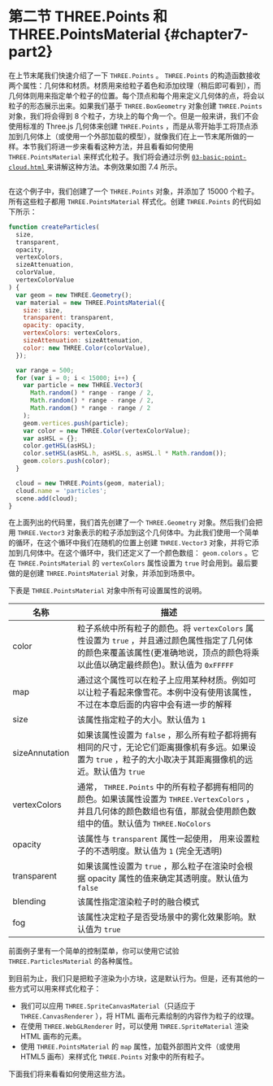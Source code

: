 # 第二节 THREE.Points 和 THREE.PointsMaterial {#chapter7-part2}

在上节末尾我们快速介绍了一下 `THREE.Points` 。 `THREE.Points` 的构造函数接收两个属性：几何体和材质。材质用来给粒子着色和添加纹理（稍后即可看到），而几何体则用来指定单个粒子的位置。每个顶点和每个用来定义几何体的点，将会以粒子的形态展示出来。如果我们基于 `THREE.BoxGeometry` 对象创建 `THREE.Points` 对象，我们将会得到 8 个粒子，方块上的每个角一个。但是一般来讲，我们不会使用标准的 Three.js 几何体来创建 `THREE.Points` ，而是从零开始手工将顶点添加到几何体上（或使用一个外部加载的模型），就像我们在上一节末尾所做的一样。本节我们将进一步来看看这种方法，并且看看如何使用 `THREE.PointsMaterial` 来样式化粒子。我们将会通过示例 [ `03-basic-point-cloud.html` ](/example/chapter7/03-basic-point-cloud) 来讲解这种方法。本例效果如图 7.4 所示。

<Image :index="4" />

在这个例子中，我们创建了一个 `THREE.Points` 对象，并添加了 15000 个粒子。所有这些粒子都用 `THREE.PointsMaterial` 样式化。创建 `THREE.Points` 的代码如下所示：

```js
function createParticles(
  size,
  transparent,
  opacity,
  vertexColors,
  sizeAttenuation,
  colorValue,
  vertexColorValue
) {
  var geom = new THREE.Geometry();
  var material = new THREE.PointsMaterial({
    size: size,
    transparent: transparent,
    opacity: opacity,
    vertexColors: vertexColors,
    sizeAttenuation: sizeAttenuation,
    color: new THREE.Color(colorValue),
  });

  var range = 500;
  for (var i = 0; i < 15000; i++) {
    var particle = new THREE.Vector3(
      Math.random() * range - range / 2,
      Math.random() * range - range / 2,
      Math.random() * range - range / 2
    );
    geom.vertices.push(particle);
    var color = new THREE.Color(vertexColorValue);
    var asHSL = {};
    color.getHSL(asHSL);
    color.setHSL(asHSL.h, asHSL.s, asHSL.l * Math.random());
    geom.colors.push(color);
  }

  cloud = new THREE.Points(geom, material);
  cloud.name = 'particles';
  scene.add(cloud);
}
```

在上面列出的代码里，我们首先创建了一个 `THREE.Geometry` 对象。然后我们会把用 `THREE.Vector3` 对象表示的粒子添加到这个几何体中。为此我们使用一个简单的循环，在这个循环中我们在随机的位置上创建 `THREE.Vector3` 对象，并将它添加到几何体中。在这个循环中，我们还定义了一个颜色数组： `geom.colors` 。它在 `THREE.PointsMaterial` 的 `vertexColors` 属性设置为 `true` 时会用到。最后要做的是创建 `THREE.PointsMaterial` 对象，并添加到场景中。

下表是 `THREE.PointsMaterial` 对象中所有可设置属性的说明。

| 名称 | 描述 |
| --- | --- |
| color | 粒子系统中所有粒子的颜色。将 `vertexColors` 属性设置为 `true` ，并且通过颜色属性指定了几何体的颜色来覆盖该属性(更准确地说，顶点的颜色将乘以此值以确定最终颜色)。默认值为 `0xFFFFF` |
| map | 通过这个属性可以在粒子上应用某种材质。例如可以让粒子看起来像雪花。本例中没有使用该属性，不过在本章后面的内容中会有进一步的解释 |
| size | 该属性指定粒子的大小。默认值为 `1` |
| sizeAnnutation | 如果该属性设置为 `false` ，那么所有粒子都将拥有相同的尺寸，无论它们距离摄像机有多远。如果设置为 `true` ，粒子的大小取决于其距离摄像机的远近。默认值为 `true` |
| vertexColors | 通常， `THREE.Points` 中的所有粒子都拥有相同的颜色。如果该属性设置为 `THREE.VertexColors` ，并且几何体的颜色数组也有值，那就会使用颜色数组中的值。默认值为 `THREE.NoColors` |
| opacity | 该属性与 `transparent` 属性一起使用， 用来设置粒子的不透明度。默认值为 `1` (完全无透明) |
| transparent | 如果该属性设置为 `true` ，那么粒子在渲染时会根据 opacity 属性的值来确定其透明度。默认值为 `false` |
| blending | 该属性指定渲染粒子时的融合模式 |
| fog | 该属性决定粒子是否受场景中的雾化效果影响。默认值为 `true` |

前面例子里有一个简单的控制菜单，你可以使用它试验 `THREE.ParticlesMaterial` 的各种属性。

到目前为止，我们只是把粒子渲染为小方块，这是默认行为。但是，还有其他的一些方式可以用来样式化粒子：

* 我们可以应用 `THREE.SpriteCanvasMaterial`（只适应于 `THREE.CanvasRenderer` ），将 HTML 画布元素绘制的内容作为粒子的纹理。
* 在使用 `THREE.WebGLRenderer` 时，可以使用 `THREE.SpriteMaterial` 渲染 HTML 画布的元素。
* 使用 `THREE.PointsMaterial` 的 `map` 属性，加载外部图片文件（或使用 HTML5 画布）来样式化 `THREE.Points` 对象中的所有粒子。

下面我们将来看看如何使用这些方法。
